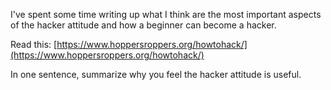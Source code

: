 I've spent some time writing up what I think are the most important
aspects of the hacker attitude and how a beginner can become a hacker.

Read this:
[https://www.hoppersroppers.org/howtohack/](https://www.hoppersroppers.org/howtohack/)

In one sentence, summarize why you feel the hacker attitude is useful.
